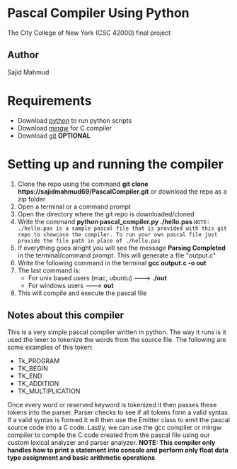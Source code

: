 # Pascal Compiler Using Python
The City College of New York (CSC 42000) final project

## Author
Sajid Mahmud

# Requirements
- Download [python](https://www.python.org/downloads/) to run python scripts
- Download [mingw](https://www.mingw-w64.org/) for C compiler
- Download [git](https://git-scm.com/downloads) **OPTIONAL**

# Setting up and running the compiler
1. Clone the repo using the command **git clone https://sajidmahmud69/PascalCompiler.git** or download the repo as a zip folder
2. Open a terminal or a command prompt
3. Open the directory where the git repo is downloaded/cloned
4. Write the command **python pascal_compiler.py ./hello.pas** `NOTE: ./hello.pas is a sample pascal file that is provided with this git repo to showcase the compiler. To run your own pascal file just provide the file path in place of ./hello.pas`
5. If everything goes alright you will see the message **Parsing Completed** in the terminal/command prompt. This will generate a file "output.c"
6. Write the following command in the terminal **gcc output.c -o out**
7. The last command is:
    - For unix based users (mac, ubuntu) ---> **./out**
    - For windows users  ---> **out**
8. This will compile and execute the pascal file

## Notes about this compiler
This is a very simple pascal compiler written in python. The way it runs is it used the lexer to tokenize the words from the source file. The following are some examples of this token:
- Tk_PROGRAM
- TK_BEGIN
- TK_END
- TK_ADDITION
- TK_MULTIPLICATION

Once every word or reserved keyword is tokenized it then passes these tokens into the parser. Parser checks to see if all tokens form a valid syntax. If a valid syntax is formed it will then use the Emitter class to emit the pascal source code into a C code. Lastly, we can use the gcc compiler or mingw compiler to compile the C code created from the pascal file using our custom lexical analyzer and parser analyzer.
**NOTE: This compiler only handles how to print a statement into console and perform only float data type assignment and basic arithmetic operations**
